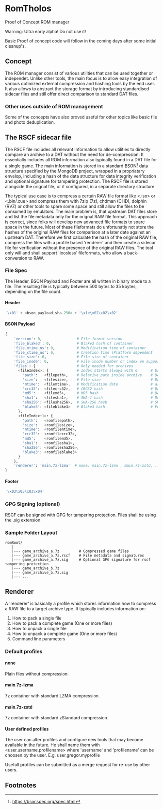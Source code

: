 # RomTholos
Proof of Concept ROM manager

Warning: Ultra early alpha! Do not use it!

Basic Proof of concept code will follow in the coming days after some initial cleanup's.

## Concept
The ROM manager consist of various utilities that can be used together or independet. Unlike other tools, the main focus is to allow easy integration of various optimized external compression and hashing tools by the end user. It also allows to abstract the storage format by introducing standardised sidecar files and still offer direct comparison to standard DAT files.

### Other uses outside of ROM management
Some of the concepts have also proved useful for other topics like basic file and photo deduplication.

## The RSCF sidecar file
The RSCF file includes all relevant information to allow utilities to directly compare an archive to a DAT without the need for de-compression. It essentially includes all ROM information also typically found in a DAT file for a single game. The main information is stored in a standard BSON[^bsonspec] data structure specified by the MongoDB project, wrapped in a propriatary envelop, including a hash of the data structure for data integrity verification and optional signature for tampering protection. The RSCF file is stored alongside the orignal file, or if configured, in a separate directory structure.

The typical use case is to compress a certain RAW file format like <.iso> or <.bin/.cue> and compress them with 7zip (7z), chdman (CHD), dolphin (RVZ) or other tools to spare some space and still allow the files to be consumed by emulators. The main problem is, that upstream DAT files store and list the file metadata only for the orignal RAW file format. This approach is correct, since folks will develop new advanced file formats to spare space in the future. Most of these fileformats do unfortunatly not store the hashes of the original RAW files for comparison at a later date against an upstream DAT. Therefore we first calculate the hash of the original RAW file, compress the files with a profile based 'renderer' and then create a sidecar file for verification without the presence of the original RAW files. The tool only will and shall support 'loosless' fileformats, who allow a back-conversion to RAW.

### File Spec
The Header, BSON Payload and Footer are all written in binary mode to a file. The resulting file is typically between 500 bytes to 35 kbytes, depending on the file count.

#### Header
```python
'\x01' + <bson_payload_sha-256> + '\x1e\x02\x02\x02'
```
#### BSON Payload
```python
{
    'version': 0,                # File format version									# mandatory
    'file_blake3': 0,            # Blake3 hash of container								# mandatory
    'file_mtime_ns': 0,          # Modification time of container						# mandatory
	'file_ctime_ns': 0,			 # Creation time (Platform dependent					# optional
    'file_size': 0,              # File size of container								# mandatory
	'file_inode': 0,			 # File inode number or index on supported filesystems	# optional
    'files': {					 # Only needed for archives								# optional
      <fileIndex>: {             # Index starts always with 0      # Used by:
        'path':   <filepath>,    # Relative path inside archive    # DAT, archive.org, SMDB
        'size':   <filesize>,    # File size                       # DAT, archive.org
        'mtime':  <filemtime>,   # Modification date               # archive.org, DOS games
        'crc32':  <filecrc32>,   # CRC32 hash                      # DAT, archive.org 
        'md5':    <filemd5>,     # MD5 hash                        # DAT, archive.org
        'sha1':   <filesha1>,    # SHA-1 hash                      # DAT, archive.org
        'sha256': <filesha256>,  # SHA-256 hash                    # SMDB compatibility
        'blake3': <fileblake3>   # Blake3 hash                     # For speed and future use
      },
      <fileIndex+1>: {
        'path':   <romfilepath>, 
        'size':   <romfilesize>,    
        'mtime':  <romfilemtime>,
        'crc32':  <romfilecrc32>,
        'md5':    <romfilemd5>,
        'sha1':   <romfilesha1>,
        'sha256': <romfilesha256>,
        'blake3': <romfileblake3>
      }
    },
    'renderer': 'main.7z-lzma'  # none, main.7z-lzma , main.7z-zstd, ...
}
```
#### Footer
```python
'\x03\x03\x03\x04'
```
### GPG Signing (optional)
RSCF can be signed with GPG for tampering protection. Files shall be using the .sig extension.

### Sample Folder Layout
```
romRoot/
   |
   |--- game_archive_a.7z         # Compressed game files
   |--- game_archive_a.7z.rscf    # File metadata and signatures
   |--- game_archive_a.7z.sig     # Optional GPG signature for rscf tampering protection
   |--- game_archive_b.7z
   |--- game_archive_b.7z.sig
   |--- ...
```

## Renderer
A 'renderer' is basically a profile which stores information how to compress a RAW file to a target archive type. It typically includes information on:
  1. How to pack a single file
  2. How to pack a complete game (One or more files)
  3. How to unpack a single file
  4. How to unpack a complete game (One or more files)
  5. Command line parameters

### Default profiles
#### none
Plain files without compression.

#### main.7z-lzma
7z container with standard LZMA compression.

#### main.7z-zstd
7z container with standard zStandard compression.

#### User defined profiles
The user can alter profiles and configure new tools that may become available in the future. He shall name them with <user.username.profilename> where 'username' and 'profilename' can be choosen by the user. E.g. user.gregor.myprofile

Usefull profiles can be submitted as a merge request for re-use by other users.

## Footnotes
[^bsonspec]: https://bsonspec.org/spec.html

